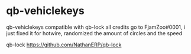 # qb-vehiclekeys
qb-vehiclekeys compatible with qb-lock
all credits go to FjamZoo#0001, i just fixed it for hotwire, randomized the amount of circles and the speed

qb-lock
https://github.com/NathanERP/qb-lock
